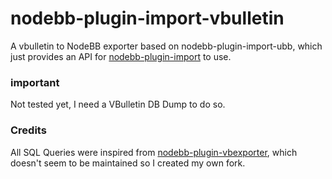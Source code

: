 nodebb-plugin-import-vbulletin
==========================

A vbulletin to NodeBB exporter based on nodebb-plugin-import-ubb, which just provides an API for [nodebb-plugin-import](https://github.com/akhoury/nodebb-plugin-import) to use.

### important

Not tested yet, I need a VBulletin DB Dump to do so.

### Credits

All SQL Queries were inspired from [nodebb-plugin-vbexporter](https://github.com/MakerStudios/nodebb-plugin-vbexporter), which doesn't seem to be maintained so I created my own fork.

